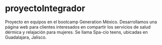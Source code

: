 # proyectoIntegrador
Proyecto en equipos en el bootcamp Generation México. Desarrollamos una página web para clientes interesados en compartir los servicios de salud dérmica y relajación para mujeres. Se llama Spa-cio teens, ubicadas en Guadalajara, Jalisco.
